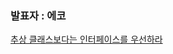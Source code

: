 ### 발표자 : 에코

[추상 클래스보다는 인터페이스를 우선하라](https://vivid-cyclone-180.notion.site/20-b676187e7e9d420ab1d185ef714da5cb)

